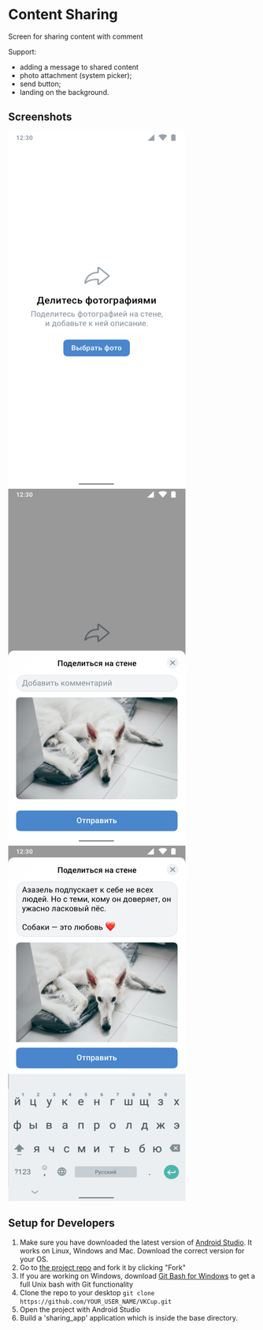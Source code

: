 # Content Sharing

Screen for sharing content with comment

Support:
* adding a message to shared content
* photo attachment (system picker);
* send button;
* landing on the background.

## Screenshots
<img src="/screenshots/sharing1.png" width="360" height="720"> <img src="/screenshots/sharing2.png" width="360" height="720"> <img src="/screenshots/sharing3.png" width="360" height="720">

## Setup for Developers
1. Make sure you have downloaded the latest version of [Android Studio](https://developer.android.com/sdk/index.html). It works on Linux, Windows and Mac. Download the correct version for your OS.
2. Go to [the project repo](https://github.com/Nekobitlz/VKCup) and fork it by clicking "Fork"
3. If you are working on Windows, download [Git Bash for Windows](https://git-for-windows.github.io/) to get a full Unix bash with Git functionality
4. Clone the repo to your desktop `git clone https://github.com/YOUR_USER_NAME/VKCup.git`
5. Open the project with Android Studio
6. Build a 'sharing_app' application which is inside the base directory.
